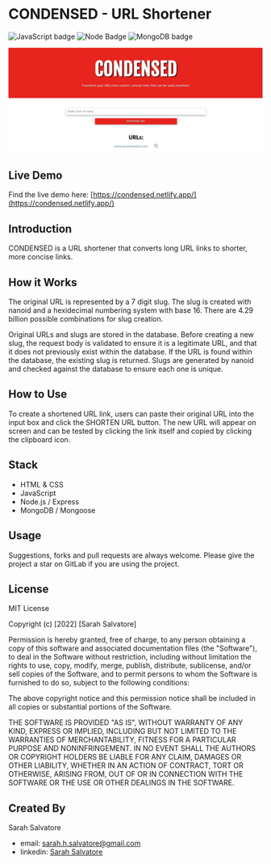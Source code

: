 # CONDENSED - URL Shortener

![JavaScript badge](https://img.shields.io/badge/build-JavaScript-yellow) ![Node Badge](https://img.shields.io/badge/build-Node.js-green) ![MongoDB badge](https://img.shields.io/badge/build-MongoDB-brightgreen)

![Site Screenshot](public/images/readme_pic1.jpg)

## Live Demo

Find the live demo here: [https://condensed.netlify.app/](https://condensed.netlify.app/)

## Introduction

CONDENSED is a URL shortener that converts long URL links to shorter, more concise links.

## How it Works

The original URL is represented by a 7 digit slug. The slug is created with nanoid and a hexidecimal numbering system with base 16. There are 4.29 billion possible combinations for slug creation.

Original URLs and slugs are stored in the database. Before creating a new slug, the request body is validated to ensure it is a legitimate URL, and that it does not previously exist within the database. If the URL is found within the database, the existing slug is returned. Slugs are generated by nanoid and checked against the database to ensure each one is unique.

## How to Use

To create a shortened URL link, users can paste their original URL into the input box and click the SHORTEN URL button. The new URL will appear on screen and can be tested by clicking the link itself and copied by clicking the clipboard icon.

## Stack

- HTML & CSS
- JavaScript
- Node.js / Express
- MongoDB / Mongoose

## Usage

Suggestions, forks and pull requests are always welcome. Please give the project a star on GitLab if you are using the project.

## License

MIT License

Copyright (c) [2022] [Sarah Salvatore]

Permission is hereby granted, free of charge, to any person obtaining a copy
of this software and associated documentation files (the "Software"), to deal
in the Software without restriction, including without limitation the rights
to use, copy, modify, merge, publish, distribute, sublicense, and/or sell
copies of the Software, and to permit persons to whom the Software is
furnished to do so, subject to the following conditions:

The above copyright notice and this permission notice shall be included in all
copies or substantial portions of the Software.

THE SOFTWARE IS PROVIDED "AS IS", WITHOUT WARRANTY OF ANY KIND, EXPRESS OR
IMPLIED, INCLUDING BUT NOT LIMITED TO THE WARRANTIES OF MERCHANTABILITY,
FITNESS FOR A PARTICULAR PURPOSE AND NONINFRINGEMENT. IN NO EVENT SHALL THE
AUTHORS OR COPYRIGHT HOLDERS BE LIABLE FOR ANY CLAIM, DAMAGES OR OTHER
LIABILITY, WHETHER IN AN ACTION OF CONTRACT, TORT OR OTHERWISE, ARISING FROM,
OUT OF OR IN CONNECTION WITH THE SOFTWARE OR THE USE OR OTHER DEALINGS IN THE
SOFTWARE.

## Created By

Sarah Salvatore

- email: sarah.h.salvatore@gmail.com
- linkedin: [Sarah Salvatore](https://www.linkedin.com/in/sarah-salvatore-full-stack-developer/)
